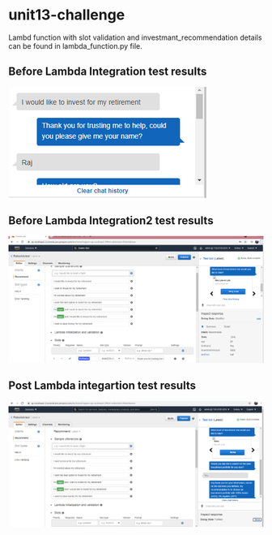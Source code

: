 # unit13-challenge

Lambd function with slot validation and investmant_recommendation details can be found in lambda_function.py file.

## Before Lambda Integration test results
![Test_result_before_lambda_integration.PNG](RoboAdvisor/Images/Test_result_before_lambda_integration.PNG)

## Before Lambda Integration2 test results

![Test_result_before_lambda_integration2.PNG](RoboAdvisor/Images/Test_result_before_lambda_integration2.PNG)

## Post Lambda integartion test results
![Test_result_post_lambda_integration.PNG](RoboAdvisor/Images/Test_result_post_lambda_integration.PNG)